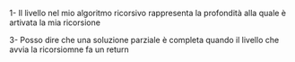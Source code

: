 1- Il livello nel mio algoritmo ricorsivo rappresenta la profondità alla quale è artivata la mia ricorsione
 
3- Posso dire che una soluzione parziale è completa quando il livello che avvia la ricorsiomne fa un return 